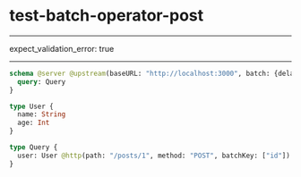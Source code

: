 # test-batch-operator-post

---

expect_validation_error: true

---

```graphql @server
schema @server @upstream(baseURL: "http://localhost:3000", batch: {delay: 1}) {
  query: Query
}

type User {
  name: String
  age: Int
}

type Query {
  user: User @http(path: "/posts/1", method: "POST", batchKey: ["id"])
}
```
